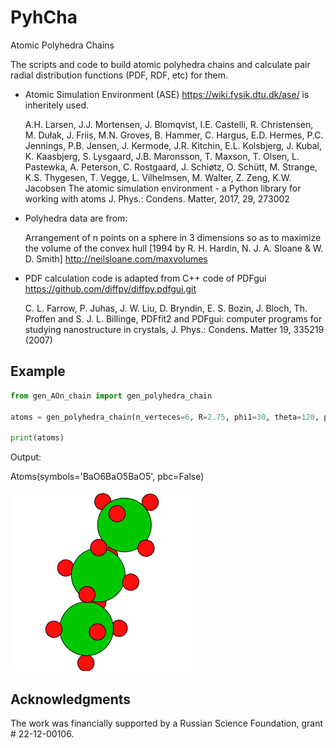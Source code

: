 # PyhCha

Atomic Polyhedra Chains

The scripts and code to build atomic polyhedra chains and calculate pair radial distribution functions (PDF, RDF, etc) for them.

- Atomic Simulation Environment (ASE) <https://wiki.fysik.dtu.dk/ase/> is inheritely used. 

	A.H. Larsen, J.J. Mortensen, J. Blomqvist, I.E. Castelli, R. Christensen, M. Dułak, J. Friis, M.N. Groves, B. Hammer, C. Hargus, E.D. Hermes, P.C. Jennings, P.B. Jensen, J. Kermode, J.R. Kitchin, E.L. Kolsbjerg, J. Kubal, K. Kaasbjerg, S. Lysgaard, J.B. Maronsson, T. Maxson, T. Olsen, L. Pastewka, A. Peterson, C. Rostgaard, J. Schiøtz, O. Schütt, M. Strange, K.S. Thygesen, T. Vegge, L. Vilhelmsen, M. Walter, Z. Zeng, K.W. Jacobsen
	The atomic simulation environment - a Python library for working with atoms
	J. Phys.: Condens. Matter, 2017, 29, 273002 

- Polyhedra data are from:

    Arrangement of n points on a sphere in 3 dimensions
    so as to maximize the volume of the convex hull
    [1994 by R. H. Hardin, N. J. A. Sloane & W. D. Smith]
    <http://neilsloane.com/maxvolumes>



- PDF calculation code is adapted from C++ code of PDFgui <https://github.com/diffpy/diffpy.pdfgui.git>

    C. L. Farrow, P. Juhas, J. W. Liu, D. Bryndin, E. S. Bozin,
    J. Bloch, Th. Proffen and S. J. L. Billinge, PDFfit2 and
    PDFgui: computer programs for studying nanostructure in
    crystals, J. Phys.: Condens.  Matter 19, 335219 (2007)
    
    
    
## Example

```python
from gen_AOn_chain import gen_polyhedra_chain

atoms = gen_polyhedra_chain(n_verteces=6, R=2.75, phi1=30, theta=120, phi2=30, A='Ba')

print(atoms)
```

Output:

Atoms(symbols='BaO6BaO5BaO5', pbc=False)

![doc image](doc/image.png)


## Acknowledgments

The work was financially supported by a Russian Science Foundation,
grant # 22-12-00106.

